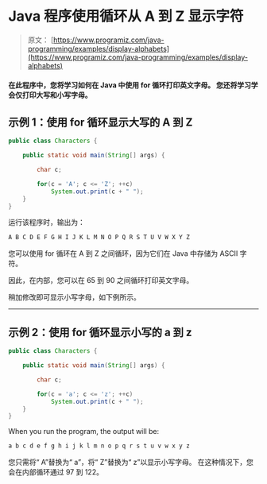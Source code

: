 # Java 程序使用循环从 A 到 Z 显示字符

> 原文： [https://www.programiz.com/java-programming/examples/display-alphabets](https://www.programiz.com/java-programming/examples/display-alphabets)

#### 在此程序中，您将学习如何在 Java 中使用 for 循环打印英文字母。 您还将学习学会仅打印大写和小写字母。

## 示例 1：使用 for 循环显示大写的 A 到 Z

```java
public class Characters {

    public static void main(String[] args) {

        char c;

        for(c = 'A'; c <= 'Z'; ++c)
            System.out.print(c + " ");
    }
}
```

运行该程序时，输出为：

```java
A B C D E F G H I J K L M N O P Q R S T U V W X Y Z 
```

您可以使用 for 循环在 A 到 Z 之间循环，因为它们在 Java 中存储为 ASCII 字符。

因此，在内部，您可以在 65 到 90 之间循环打印英文字母。

稍加修改即可显示小写字母，如下例所示。

* * *

## 示例 2：使用 for 循环显示小写的 a 到 z

```java
public class Characters {

    public static void main(String[] args) {

        char c;

        for(c = 'a'; c <= 'z'; ++c)
            System.out.print(c + " ");
    }
}
```

When you run the program, the output will be:

```java
a b c d e f g h i j k l m n o p q r s t u v w x y z 
```

您只需将“ A”替换为“ a”，将“ Z”替换为“ z”以显示小写字母。 在这种情况下，您会在内部循环通过 97 到 122。